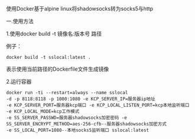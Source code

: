 使用Docker基于alpine linux将shadowsocks转为socks5与http   

一.使用方法   

1.使用docker build -t 镜像名:版本号 路径   

例子：
```
docker build -t sslocal:latest .
```   

表示使用当前路径的Dockerfile文件生成镜像   

2.运行容器   


```
docker run -ti --restart=always --name sslocal    
-d -p 8118:8118 -p 1080:1080 -e KCP_SERVER_IP=服务器ip地址    
-e KCP_SERVER_PORT=服务器kcp端口 -e KCP_LOCAL_LISTEN_PORT=kcp本地监听端口 
-e KCP_LOCAL_MODE=kcp工作模式   
-e SS_SERVER_PASSWD=服务器shadowsocks加密密码 -e SS_SERVER_ENCRYPT_METHOD=aes-256-cfb--服务器shadowsocks加密方式    
-e SS_LOCAL_PORT=1080--本地socks5监听端口 sslocal:latest
```
